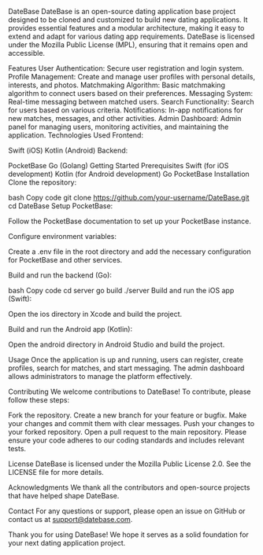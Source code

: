 DateBase
DateBase is an open-source dating application base project designed to be cloned and customized to build new dating applications. It provides essential features and a modular architecture, making it easy to extend and adapt for various dating app requirements. DateBase is licensed under the Mozilla Public License (MPL), ensuring that it remains open and accessible.

Features
User Authentication: Secure user registration and login system.
Profile Management: Create and manage user profiles with personal details, interests, and photos.
Matchmaking Algorithm: Basic matchmaking algorithm to connect users based on their preferences.
Messaging System: Real-time messaging between matched users.
Search Functionality: Search for users based on various criteria.
Notifications: In-app notifications for new matches, messages, and other activities.
Admin Dashboard: Admin panel for managing users, monitoring activities, and maintaining the application.
Technologies Used
Frontend:

Swift (iOS)
Kotlin (Android)
Backend:

PocketBase
Go (Golang)
Getting Started
Prerequisites
Swift (for iOS development)
Kotlin (for Android development)
Go
PocketBase
Installation
Clone the repository:

bash
Copy code
git clone https://github.com/your-username/DateBase.git
cd DateBase
Setup PocketBase:

Follow the PocketBase documentation to set up your PocketBase instance.

Configure environment variables:

Create a .env file in the root directory and add the necessary configuration for PocketBase and other services.

Build and run the backend (Go):

bash
Copy code
cd server
go build
./server
Build and run the iOS app (Swift):

Open the ios directory in Xcode and build the project.

Build and run the Android app (Kotlin):

Open the android directory in Android Studio and build the project.

Usage
Once the application is up and running, users can register, create profiles, search for matches, and start messaging. The admin dashboard allows administrators to manage the platform effectively.

Contributing
We welcome contributions to DateBase! To contribute, please follow these steps:

Fork the repository.
Create a new branch for your feature or bugfix.
Make your changes and commit them with clear messages.
Push your changes to your forked repository.
Open a pull request to the main repository.
Please ensure your code adheres to our coding standards and includes relevant tests.

License
DateBase is licensed under the Mozilla Public License 2.0. See the LICENSE file for more details.

Acknowledgments
We thank all the contributors and open-source projects that have helped shape DateBase.

Contact
For any questions or support, please open an issue on GitHub or contact us at support@datebase.com.

Thank you for using DateBase! We hope it serves as a solid foundation for your next dating application project.







